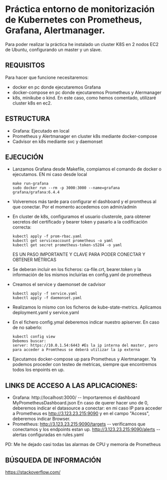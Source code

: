 # Práctica entorno de monitorización de Kubernetes con Prometheus, Grafana, Alertmanager.

Para poder realizar la práctica he instalado un cluster K8S en 2 nodos EC2 de Ubuntu, configurando un master y un slave.


## REQUISITOS

Para hacer que funcione necesitaremos:

  - docker en pc donde ejecutaremos Grafana
  - docker-compose en pc donde ejecutaremos Prometheus y Alermanager
  - k8s, minikube o kind. En este caso, como hemos comentado, utilizaré cluster k8s en ec2.

## ESTRUCTURA


  - Grafana: Ejecutado en local
  - Prometheus y Alertmanager en cluster k8s mediante docker-compose
  - Cadvisor en k8s mediante svc y daemonset

## EJECUCIÓN

  - Lanzamos Grafana desde Makefile, compiamos el comando de docker o ejecutamos. EN mi caso desde local
    ```
    make run-grafana
    sudo docker run --rm -p 3000:3000 --name=grafana grafana/grafana:6.4.4
    ```
  - Volveremos más tarde para configurar el dashboard y el promtheus al que conectar. Por el momento accedemos con admin/admin
  - En cluster de k8s, configuramos el usuario clusterole, para obtener secretos del certificado y bearer token y pasarlo a la codificación correcta:
    ```
    kubectl apply -f prom-rbac.yaml
    kubectl get serviceaccount prometheus -o yaml
    kubectl get secret prometheus-token-s5284 -o yaml
    ```
    ES UN PASO IMPORTANTE Y CLAVE PARA PODER CONECTAR Y OBTENER MÉTRICAS
  - Se deberan incluir en los ficheros: ca-file.crt, bearer.token y la información de los mismos incluirlas en config.yaml de prometheus
  - Creamos el service y daemonset de cadvisor
    ```
    kubectl apply -f service.yaml 
    kubectl apply -f daemonset.yaml
    ```
  - Realizamos lo mismo con los ficheros de kube-state-metrics. Aplicamos deployment.yaml y service.yaml
  - En el fichero config.ymal deberemos indicar nuestro apiserver. En caso de no saberlo:
  
    ```
    kubectl config view
    Debemos buscar: 
    server: https://10.0.1.54:6443 #Es la ip interna del master, pero para acceder a Promtheus se deberá utilizar la ip externa
    ```
  - Ejecutamos docker-compose up para Prometheus y Alertmanager. Ya podemos proceder con testeo de metricas, siempre que encontremos todos los enpoints en up.


## LINKS DE ACCESO A LAS APLICACIONES:

  - Grafana:    http://localhost:3000/ -- Importaremos el dashboard MyPrometheusDashboard.json
                En caso de querer hacer uno de 0, deberemos indicar el datasource a conectar: en mi caso IP para acceder a Prometheus es 
                http://3.123.23.215:9090 y en el campo "Access", deberemos indicar Browser.
  - Prometheus: http://3.123.23.215:9090/targets -- verificamos que conectamos y los endpoints estan up.
                http://3.123.23.215:9090/alerts -- alertas configuradas en rules.yaml

  PD: Me he dejado casi todas las alarmas de CPU y memoria de Prometheus

## BÚSQUEDA DE INFORMACIÓN
  
   https://stackoverflow.com/

